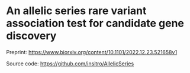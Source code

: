 # An allelic series rare variant association test for candidate gene discovery

Preprint: https://www.biorxiv.org/content/10.1101/2022.12.23.521658v1

Source code: https://github.com/insitro/AllelicSeries

